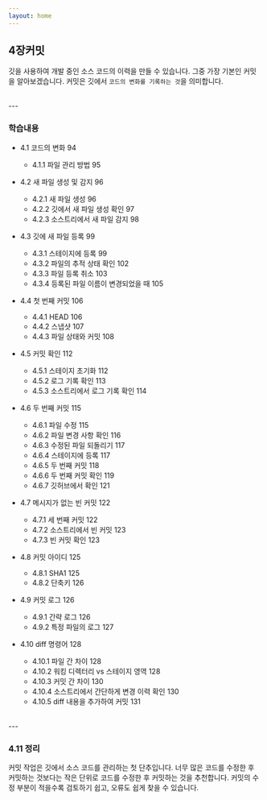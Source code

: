 ```yaml
---
layout: home
---
```


## 4장커밋
깃을 사용하여 개발 중인 소스 코드의 이력을 만들 수 있습니다. 그중 가장 기본인 커밋을 알아보겠습니다. 커밋은 깃에서 `코드의 변화를 기록하는 것`을 의미합니다.

<br>
---


### 학습내용
* 4.1 코드의 변화 94
    + 4.1.1 파일 관리 방법 95

* 4.2 새 파일 생성 및 감지 96
    + 4.2.1 새 파일 생성 96
    + 4.2.2 깃에서 새 파일 생성 확인 97
    + 4.2.3 소스트리에서 새 파일 감지 98

* 4.3 깃에 새 파일 등록 99
    + 4.3.1 스테이지에 등록 99
    + 4.3.2 파일의 추적 상태 확인 102
    + 4.3.3 파일 등록 취소 103
    + 4.3.4 등록된 파일 이름이 변경되었을 때 105

* 4.4 첫 번째 커밋 106
    + 4.4.1 HEAD 106
    + 4.4.2 스냅샷 107
    + 4.4.3 파일 상태와 커밋 108

* 4.5 커밋 확인 112
    + 4.5.1 스테이지 초기화 112
    + 4.5.2 로그 기록 확인 113
    + 4.5.3 소스트리에서 로그 기록 확인 114

* 4.6 두 번째 커밋 115
    + 4.6.1 파일 수정 115
    + 4.6.2 파일 변경 사항 확인 116
    + 4.6.3 수정된 파일 되돌리기 117
    + 4.6.4 스테이지에 등록 117
    + 4.6.5 두 번째 커밋 118
    + 4.6.6 두 번째 커밋 확인 119
    + 4.6.7 깃허브에서 확인 121

* 4.7 메시지가 없는 빈 커밋 122
    + 4.7.1 세 번째 커밋 122
    + 4.7.2 소스트리에서 빈 커밋 123
    + 4.7.3 빈 커밋 확인 123

* 4.8 커밋 아이디 125
    + 4.8.1 SHA1 125
    + 4.8.2 단축키 126

* 4.9 커밋 로그 126
    + 4.9.1 간략 로그 126
    + 4.9.2 특정 파일의 로그 127

* 4.10 diff 명령어 128
    + 4.10.1 파일 간 차이 128
    + 4.10.2 워킹 디렉터리 vs 스테이지 영역 128
    + 4.10.3 커밋 간 차이 130
    + 4.10.4 소스트리에서 간단하게 변경 이력 확인 130
    + 4.10.5 diff 내용을 추가하여 커밋 131

<br>
---


### 4.11 정리
커밋 작업은 깃에서 소스 코드를 관리하는 첫 단추입니다. 너무 많은 코드를 수정한 후 커밋하는 것보다는 작은 단위로 코드를 수정한 후 커밋하는 것을 추천합니다. 커밋의 수정 부분이 적을수록 검토하기 쉽고, 오류도 쉽게 찾을 수 있습니다.  